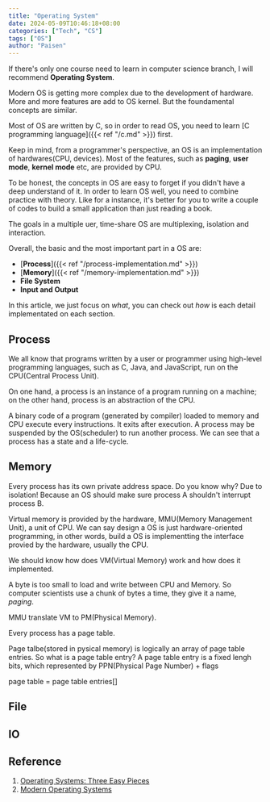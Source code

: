 ```yaml
---
title: "Operating System"
date: 2024-05-09T10:46:18+08:00
categories: ["Tech", "CS"]
tags: ["OS"]
author: "Paisen"
---
```

If there's only one course need to learn in computer science branch, I will recommend **Operating System**. 

Modern OS is getting more complex due to the development of hardware. More and more features are add to OS kernel. But the foundamental concepts are similar.

Most of OS are written by C, so in order to read OS, you need to learn [C programming language]({{< ref "/c.md" >}}) first.

Keep in mind, from a programmer's perspective, an OS is an implementation of hardwares(CPU, devices). Most of the features, such as **paging**, **user mode**, **kernel mode** etc, are provided by CPU.

To be honest, the concepts in OS are easy to forget if you didn't have a deep understand of it. In order to learn OS well, you need to combine practice with theory. Like for a instance, it's better for you to write a couple of codes to build a small application than just reading a book.

The goals in a multiple uer, time-share OS are multiplexing, isolation and interaction.

Overall, the basic and the most important part in a OS are:
- [**Process**]({{< ref "/process-implementation.md" >}})
- [**Memory**]({{< ref "/memory-implementation.md" >}})
- **File System**
- **Input and Output**

In this article, we just focus on *what*, you can check out *how* is each detail implementated on each section.
## Process
We all know that programs written by a user or programmer using high-level programming languages, such as C, Java, and JavaScript, run on the CPU(Central Process Unit). 

On one hand, a process is an instance of a program running on a machine; on the other hand, process is an abstraction of the CPU.

A binary code of a program (generated by compiler) loaded to memory and CPU execute every instructions. It exits after execution. A process may be suspended by the OS(scheduler) to run another process. We can see that a process has a state and a life-cycle. 

## Memory
Every process has its own private address space. Do you know why? Due to isolation! Because an OS should make sure process A shouldn't interrupt process B.

Virtual memory is provided by the hardware, MMU(Memory Management Unit), a unit of CPU. We can say design a OS is just hardware-oriented programming, in other words, build a OS is implementting the interface provied by the hardware, usually the CPU.

We should know how does VM(Virtual Memory) work and how does it implemented.

A byte is too small to load and write between CPU and Memory. So computer scientists use a chunk of bytes a time, they give it a name, *paging*.

MMU translate VM to PM(Physical Memory).

Every process has a page table.

Page talbe(stored in pysical memory) is logically an array of page table entries.
So what is a page table entry?
A page table entry is a fixed lengh bits, which represented by PPN(Physical Page Number) + flags

page table = page table entries[]

## File
 
## IO

## Reference
1. [Operating Systems: Three Easy Pieces](https://www.amazon.co.jp/-/en/Remzi-H-Arpaci-Dusseau/dp/198508659X)
1. [Modern Operating Systems](https://www.amazon.co.jp/-/en/Andrew-Tanenbaum/dp/013359162X)
